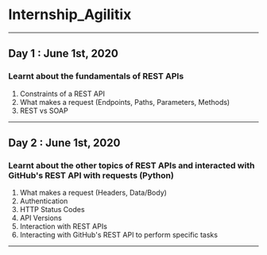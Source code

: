 # Internship_Agilitix
---
## Day 1 : June 1st, 2020

### Learnt about the fundamentals of REST APIs
1. Constraints of a REST API
2. What makes a request (Endpoints, Paths, Parameters, Methods)
3. REST vs SOAP
---
## Day 2 : June 1st, 2020

### Learnt about the other topics of REST APIs and interacted with GitHub's REST API with requests (Python)
1. What makes a request (Headers, Data/Body)
2. Authentication
3. HTTP Status Codes
4. API Versions
5. Interaction with REST APIs
6. Interacting with GitHub's REST API to perform specific tasks
---
